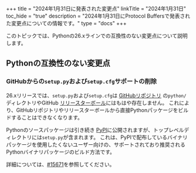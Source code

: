 +++
title = "2024年1月31日に発表された変更点"
linkTitle = "2024年1月31日"
toc_hide = "true"
description = "2024年1月31日にProtocol Buffersで発表された変更点についての情報です。"
type = "docs"
+++

このトピックでは、Pythonの26.xラインでの互換性のない変更点について説明します。

## Pythonの互換性のない変更点

### GitHubからの`setup.py`および`setup.cfg`サポートの削除

26.xリリースでは、`setup.py`および`setup.cfg`は
[GitHubリポジトリ](https://github.com/protocolbuffers/protobuf/tree/main/python)
の`python/`ディレクトリやGitHub
[リリースターボール](https://github.com/protocolbuffers/protobuf/releases)にはもはや存在しません。
これにより、GitHubリポジトリやリリースターボールから直接Pythonパッケージをビルドすることはできなくなります。

Pythonのソースパッケージは引き続き
[PyPI](https://pypi.org/project/protobuf/#files)に公開されますが、トップレベルディレクトリには`setup.py`が含まれます。
これは、PyPIで配布しているバイナリパッケージを使用したくないユーザー向けの、サポートされており推奨されるPythonバイナリパッケージのビルド方法です。

詳細については、[#15671](https://github.com/protocolbuffers/protobuf/pull/15671)を参照してください。
